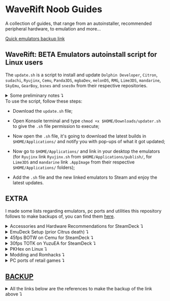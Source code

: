 # WaveRift Noob Guides

A collection of guides, that range from an autoinstaller, recommended peripheral hardware, to emulation and more...

[Quick emulators backup link](https://drive.google.com/drive/folders/1Yb-pRJDzffE7aNfqEPYQyTOFLMSabsXI)

## WaveRift: BETA Emulators autoinstall script for Linux users

The `update.sh` is a script to install and update `Dolphin Developer`, `Citron`, `sudachi`, `Ryujinx`, `Cemu`, `Panda3DS`, `mgbaDev`, `melonDS`, `RMG`, `Lime3DS`, `mandarine`, `SkyEmu`, `GearBoy`, `bsnes` and `snes9x` from their respective repositories.
<details>
	
  <summary>Some preliminary notes ⮧</summary>
  
> NOTE 1: I recommend getting Emudeck installed, because the script relies on a folder in your user directory, which is `$HOME/Applications`.
>
> But don't worry, if you don't want to, the script makes it for you!
>
> NOTE 2: The `updater-v2.1.sh` file is the new version of the script.
> In the current state it could replace the previous version while providing notifications on what got updated, remained the same or even failed to download, at the cost of 6 times more pop-ups!
> 
> (these pop-ups are for troubleshooting reasons, you could disable what you dont need by simply modify `notify "text here"` to `echo "text here"` inside the script file);
> 
> Also this script uses another folder, which is `$HOME/Apps`, and the script will make this folder for you!
> 
> This change was made so if something goes wrong you don't have to reset your Emudeck's configuration!
>
> IMPORTANT: **ONLY** `Cemu`, `Ryujinx`, `Citron`, `sudachi`, `mgbaDev`, `Lime3DS` and `mandarine` work with `EmuDeck` and `SteamRomManager`; `SkyEmu`, `Dolphin Developer`, `melonDS`, `Panda3DS`, `GearBoy`, `bsnes` and `snes9x` **DO NOT**, **CHANGE ANYTHING AT YOUR OWN RISK**.
</details>
To use the script, follow these steps:

* Download the `update.sh` file;
  
* Open Konsole terminal and type `chmod +x $HOME/Downloads/updater.sh` to give the `.sh` file permission to execute;
  
* Now open the `.sh` file, it's going to download the latest builds in `$HOME/Applications/` and notify you with pop-ups of what it got updated;
  
* Now go to `$HOME/Applications/` and link in your desktop the emulators (for `Ryujinx` link `Ryujinx.sh` from `$HOME/Applications/publish/`, for `Lime3DS` and `mandarine` link `.AppImage` from their respective `$HOME/Applications/` folders);
  
* Add the `.sh` file and the new linked emulators to Steam and enjoy the latest updates.

## EXTRA

I made some lists regarding emulators, pc ports and utilities this repository follows to make backups of, you can find them [here](https://github.com/AlexIndiex?direction=desc&sort=updated&tab=stars).

<details>
	
  <summary>Accessories and Hardware Recommendations for SteamDeck ⮧</summary>

- Accessories you could need:
	- Screen protector (self-explanatory).
	- Cover  (self-explanatory).
	- Skin (self-explanatory).
	- Travel bag (self-explanatory).

- Extra hardware you could need:
	- MicroSD (Samsung, SanDisk, Team-Group).
	- 2230 NVMe SSD for storage upgrade (Crucial, Sabrent, Western Digital).
	- 45w to 65w PD power bank (20000mAh capacity highly suggested).
	- External Storage for extra backup (ShargeDisk or a normal SATA to USB enclosure).
	- [Monitor](https://youtu.be/Z8rJxJo3cfI) (LG, Alienware, Gigabyte).
	- Keyboard (Keychron, Akko, Epomaker, Wooting).
	- Mouse (Logitech, Pulsar, Endgame Gear).
	- IEMs (Moondrop, Tangzu, 7hz, Truthear).
	- Headphones (Sennheiser, AKG, Shure).
	- Portable DAC/AMP (Qudelix, Fiio, Moondrop).
	- Cables/Hubs (Ugreen, Anker, StarTech).
	- Controllers (Flydigi, Gamesir, 8bitdo).

- Extra programs you could like to have:
	- WaveRift (shameless plug)
	- ProtonUp-QT (compatibility layers installer).
	- DeckyLoader (for plugins in gaming mode).
	- EmuDeck (wrapper to install most things emulation).
	- Discord/Vencord (self-explanatory).
	- Vivaldi (better alternative to Chrome).
	- Zen/Floorp (custom fork of FireFox).
	- Lutris (Non-Steam games installer).
	- Heroic Launcher (EpicGames and GOG Galaxy games installer).
	- Bottles (for simple exe programs that don't need many dependencies).
	- Prism Launcher (Minecraft Java launcher).
	- LibreOffice (Microsoft Office alternative).
	- VLC (media player for audio and video files).
	- OBS (recording and streaming program).
	- KdenLive (Adobe Premiere alternative).
	- Krita (Adobe Photoshop alternative).
	- Gimp (Adobe Photoshop alternative).
	- Flatseal (Flatpaks' permissions manager).
	- ProtonTricks (dependencies installer for Steam games).
	- DeckThemes (CSS Loader for desktop Steam).

</details>

<details>
	
  <summary>EmuDeck Setup (prior Citrus death) ⮧</summary>

- Files and programs you need:
	- [EmuDeck](https://www.emudeck.com/#download).
	- [BIOS](https://drive.google.com/drive/folders/1ABAJkQeHOLFv8v3wfQVchViRL3sft0j-) [files](https://emulation.gametechwiki.com/index.php/Emulator_files) (needed for PS1, PS2, Nintendo Switch, Nintendo DS/DSi, Sega CD, Saturn, and DreamCast emulation).
	- [ROM](https://r-roms.github.io/) [files](https://www.reddit.com/r/Piracy/wiki/megathread/emulators/) (for the systems you want to emulate).
	- Free storage (either on your internal storage, microSD, or external storage).
	- An internet connection (kinda obvious).

- Other things you might need:
	- Dock or hub (for multiple devices connection).
	- Mouse and keyboard (useful for navigation).
	- External drive (either for moving files or using it for EmuDeck).
	- [Syncthing](https://www.youtube.com/watch?v=nzix6-uKTA0) (if you care for syncing files between different PCs).
	- [Warpinator](https://www.youtube.com/watch?v=sHdQT6kI6Q8) and [Winpinator](https://github.com/swiszczoo/winpinator) (if you don't have an external drive to move your files).
	- [Mods](https://gamebanana.com/) and [Cheats](https://www.cheatslips.com/) (you either rely on communities or dedicated sites).
	- [DeckyLoader](https://github.com/SteamDeckHomebrew/decky-loader) for PowerTools (it can be installed with EmuDeck).

Now let's get started with the installation process:
- Initial EmuDeck installation:
	- In Desktop Mode, download [EmuDeck.desktop](https://www.emudeck.com/#download) and move it to your desktop window.
	- Double click it. It will start installing EmuDeck (and only EmuDeck). You'll notice the previous file being replaced with a new one with the EmuDeck logo. Once it finishes, it's going to open the program for you.
	- Select either quick or custom installation. The difference between the two is the ability to choose what [emulators](https://drive.google.com/drive/folders/1Yb-pRJDzffE7aNfqEPYQyTOFLMSabsXI) you want to install. The first one installs everything EmuDeck offers support for, while with the second, you can just install the emulators you care for.
	- Select where you want to install your emulation folder (Which contains the aformentioned emulators based on the selection you made), the aspect ratio for your emulators (I would recommend using the original aspect ratio of each system so you won't encounter graphical glitches), the EmulationStation's theme and whether you want homebrew games or not. Now click the finish button and let EmuDeck install everything you chose.

It's time to move your files: 
- [DISCLAIMER] In this section, I will tell you where to move your files with an external drive since it's the fastest way to do it. If you want to do it in any other way, please refer to the embedded links in [Syncthing](https://www.youtube.com/watch?v=nzix6-uKTA0), [Warpinator](https://www.youtube.com/watch?v=sHdQT6kI6Q8), and [Winpinator](https://github.com/swiszczoo/winpinator):
 	- Open Dolphin, the file explorer (not the emulator), and navigate to your drive where you installed EmuDeck. You're gonna find a folder named Emulation. Right-click on it and open it in a new tab. While you are in it, open a new tab for both BIOS and ROMs folders. Now return to the first tab and open the drive where you have the files you want to move. Now you should have 4 tabs: the drive of your files, the emulation folder, BIOS folder, and ROMs folder. You can close the emulation folder if you don't have any kind of save file or texture pack to move.
   	- You can start moving your BIOS files from your drive to the BIOS folder. The only files that need a deeper location are your Nintendo Switch's keys and firmware files, which you can move to both Yuzu and Ryujinx folders (Ryujinx needs the firmware installed instead). (For any other emulator, please refer to the [EmuDeckWiki](https://emudeck.github.io/)).
	- You can start moving your ROMs from your drive to the ROMs folder. Inside of it, you're going to find out that each system has a folder for its ROMs. You can read a text file inside each of them to know what ROMs' format each emulator supports. I would recommend creating an update folder for modern systems (like 3DS, WiiU, Switch, PS3, Xbox360, Xbox) that support update ROMs for your games in /Emulation/ROMs/ (please pay attention to folders like WiiU; you're gonna find another ROM folder inside of it, and you need to move your ROMs there instead of just /Emulation/ROMs/WiiU/).

You can now open EmuDeck again and start installing extra programs you might need to get everything working in the best way:
- [DISCLAIMER] Please install [DeckyLoader](https://github.com/SteamDeckHomebrew/decky-loader) to have access to EmuDeck specific plugins.
	- Let's start by checking your BIOS files. Select the BIOS checker section and make sure the box for the emulators you need a BIOS for is green. If it's not, make sure to redumping it.
	- If you want to use the gyro controls for emulators that need it or support it, open the gyroscope section. You're gonna need a sudo password. If you have not set a password, this page will prompt you to create one. Insert it and click install. Once the terminal closes, you can go back to the main page.
	- Next, you're gonna need PowerTools for emulators like Yuzu and Dolphin-emu, mainly to disable SMT, the multi-thread process of Deck's APU, since in SteamOS 3.4 it's bugged. Go to the PowerTools section and install it the same way as the gyroscope section (same process for DeckyControls, a plugin to quickly check each emulator's controls and hotkeys).
	- For better WiiU emulation, I would recommend installing Cemu native, known as Cemu appimage. You can get it in manage emulators > Cemu > install Cemu appimage.
	- Add your emulators and ROMs to Steam with SteamRomManager so you will be able to play them in GamingMode. There is a shortcut on the initial page of EmuDeck. Click it. It's going to prompt that it's closing Steam for you. If your controls don't work after clicking yes, please use a mouse to navigate your Deck for this process. Wait for SteamRomManager to boot. Once it opens, go to settings > theme > change it from EmuDeck to classic for easier navigation. You can either leave everything on or turn off the toggle parsers' toggle and turn on only the toggles for the systems you want to add to Steam. Once you're done choosing, click preview > parse. Wait for the program to retrieve the URLs for the artworks. Once it's done, click save to Steam. Now click on the log tab and wait for SteamRomManager to finish saving everything to Steam. Once it's done, close it, and open Steam.
	- You can now either go back to GamingMode, installing your ROMs updates for your emulators, or fixing Dolphin-emu and Suyu/Yuzu gyro controls. For this last point, please refer to the following links:
		- https://emudeck.github.io/emudeck-application/steamos/emudeck-application-101/#steamdeckgyrodsu;
		- https://github.com/kmicki/SteamDeckGyroDSU/issues/45#issuecomment-1518530487;
		- https://emudeck.github.io/emulators/steamos/dolphin/#dolphin-tips-and-tricks.

> If you updated Emudeck and lost your Citrus entries after using SteamRomManager, the way it parsed [Yuzu](https://drive.google.com/drive/folders/1Yb-pRJDzffE7aNfqEPYQyTOFLMSabsXI) is:
> 
> - For Windows: `"C:\Windows\System32\cmd.exe"" /k start /min "Loading PowerShell Launcher" "C:\Windows\System32\WindowsPowershell\v1.0\powershell.exe" -NoProfile -ExecutionPolicy Bypass -Command "& {C:\Emulation\tools\launchers\yuzu.ps1 '-f' '-g' 'C:\Emulation\roms\switch\[rom].nsp'}" && exit " && exit --emudeck` in target;
> 
> - For Linux: `"/home/deck/Emulation/tools/launchers/yuzu.sh"` in target, and `vblank_mode=0 %command% -f -g "'/home/deck/Emulation/roms/switch/[rom].nsp'"` in launch options;
> 
> meanwhile for [Citra](https://drive.google.com/drive/folders/1Yb-pRJDzffE7aNfqEPYQyTOFLMSabsXI) is:
> 
> - For Windows: `"C:\Windows\System32\cmd.exe" /k start /min "Loading PowerShell Launcher" "C:\Windows\System32\WindowsPowershell\v1.0\powershell.exe" -NoProfile -ExecutionPolicy Bypass -Command "& {D:\Emulation\tools\launchers\citra.ps1 'D:\Emulation\roms\n3ds\[rom].cxi'}" && exit " && exit --emudeck` in target;
> 
> - For Linux: `"/usr/bin/flatpak" run org.citra_emu.citra "/home/deck/Emulation/roms/n3ds/[rom].cxi"` in target for [Citra flatpak](https://drive.google.com/drive/folders/1Yb-pRJDzffE7aNfqEPYQyTOFLMSabsXI); `your citra-qt.appimage path here` in target, and `vblank_mode=0 %command% "'/home/deck/Emulation/roms/n3ds/[rom].cxi'"` in launch options for [Citra Appimage](https://drive.google.com/drive/folders/1Yb-pRJDzffE7aNfqEPYQyTOFLMSabsXI)(similar to Yuzu SRM for Linux);
>
> These values go into the properties when creating a new entry for a Non-Steam game/app.
> 
> If you need the middleware files used by SteamRomManager, you can find them inside the [retired emulators](https://drive.google.com/drive/folders/1Yb-pRJDzffE7aNfqEPYQyTOFLMSabsXI).

</details>

<details>
	
  <summary>45fps BOTW on Cemu for SteamDeck ⮧</summary>

- Step 1: Install EmuDeck and Cemu with it. The appimage is advised due to compatibility in gaming mode.

- Step 2: Put your ROMs into the EmuDeck folder inside `/Emulation/ROMs/WiiU/ROMs`. You need the base game and the latest update.

- Step 3: Open Cemu, select `File>Install game title, update or DLC` and select the update and/or DLC file in the previously said path. The update should be called `The Legend of Zelda Breath of the Wild (UPDATE DATA) (vXXX)` and DLC `The Legend of Zelda Breath of the Wild (DLC)`.

- Step 4: In Cemu top-bar select `Options>Graphics Packs`. In this window, click on `download latest community graphic packs`. If Cemu finds a new version, install it and wait for it to be installed. Then open the Graphic Packs again.

- Step 5: In the graphics pack window, select `The Legend of Zelda Breath of the Wild` and open all the drop-down menus except the cheats if you don't need them.

- Step 6: In `Mods`, enable `extended memory`. Then in `fps++`, click on it and select `mode>advanced settings`. Set the `frame rate limit` to 40fps, `cutscene fps limit` to `limit all cutscenes to 30fps`, `static mode` to `disabled`, `frame average` to `6 frames averaged`, `fence type` to `performance fence`. Now enable `fps++`.

- Step 7: In `Workarounds`, enable `grass swaying`. Then in `Enhancements`, click on it and set `reflection range` to `disabled`. Then `anisotropic filtering` to `medium`. Now enable `Enhancements`. Now in `Graphics` set the `anti-aliasing` to `none`, `shadows` to `low`, `shadow draw distance` to `medium` or `low`, your choice here. Now enable `Graphics`.

- Step 8: Restart Cemu and enjoy Botw :]

</details>

<details>
	
  <summary>30fps TOTK on YuzuEA for SteamDeck ⮧</summary>

- Requirements: keys and firmware 16.0.3 or newer from your switch, base game and update 1.2.0, EmuDeck, and mods.

- Step 1: Go into desktop mode, install [Yuzu](https://drive.google.com/drive/folders/1Yb-pRJDzffE7aNfqEPYQyTOFLMSabsXI/view?usp=sharing) with EmuDeck (or use an alternative, like Sudachi or Suyu).

- Step 2: Move the keys and firmware inside `~/Emulation/bios/yuzu/` if you prefer it.

- Step 3: Move the ROMs into EmuDeck inside `~/Emulation/ROMs/switch/` and install the update.

- Step 4: Open Yuzu, go into `Emulation>Configure>Graphics` in `Graphics` change `vsync mode` to `fifo relaxed`, move to the advanced tab and switch `ASTC recompression` to `BC3`, enable `Enable asynchronous presentation` and `Force maximum clocks`, switch `VRAM usage mode` to `Aggresive` everything else is stock.

- Step 5: Download the zip file `TOTK-1.2.0-30fps.zip` and extract the content into the mods directory. With Yuzu right-click on the game and select `open mod data location`.

- Step 6: Go back into gaming mode and make sure you set in the quick access menu ![:button_aux_1:](assets/images/1054855178588795011.png?raw=true)![:button_aux_2:](assets/images/1054855180253929542.png?raw=true) the GPU clock at 1200 and lock the FPS limiter to 30. With some decks decreasing the TDP to 11/13 watts helps with battery life.

- Step 7: Enjoy your TOTK experience on Deck :]
  
> NOTE: the mods present in this repository are quite old, please use [TOTK-Optimizer](https://github.com/hoverbike1/TOTK-Mods-collection/releases) to update them with a new pack.
>
> TIP: if you are updating the mods or is the first time you are using them, clean all your pipeline shaders from TOTK in the remove section of Yuzu when you right-click on the title.

</details>

<details>
	
  <summary>PKHex on Linux ⮧</summary>

- [pkhex](https://projectpokemon.org/home/files/file/1-pkhex/) can work on Linux with a [bottles](https://usebottles.com/) environment, by following this [link](https://projectpokemon.org/home/forums/topic/62968-pkhex-on-linux/?do=findComment&comment=282035), after installing older .net dependencies, [wine ge 9.1](https://bitbucket.org/amidevous/pkhex/downloads/wine-GE-9.1-x86_64.tar.xz) and [.net 8](https://dotnet.microsoft.com/en-us/download/dotnet/thank-you/sdk-8.0.100-windows-x64-installer), it works and the [legality plugin](https://github.com/santacrab2/PKHeX-Plugins/releases) loads too

</details>

<details>
	
  <summary>Modding and Romhacks ⮧</summary>

- RomHack[s](https://cdromance.org/)' places:
	- https://gamebanana.com/
	- https://www.pokecommunity.com/
	- https://romhackplaza.org/
	- https://romhacking.com/
	- https://www.retrostic.com/
	- [https://www.romhacking.net/](https://archive.org/details/romhacking.net-20240801)
	- [https://reliccastle.com/](https://web.archive.org/web/20240321004101/https://reliccastle.com/tags/completed/)

</details>

<details>
	
  <summary>PC ports of retail games ⮧</summary>

- Ninty [Pc](https://drive.google.com/drive/folders/1ABAJkQeHOLFv8v3wfQVchViRL3sft0j-) ports:
  	- https://sm64pc.info/
		- https://github.com/MorsGames/sm64plus
		- https://github.com/AloUltraExt/sm64ex-alo
	- https://github.com/ihm-tswow/Links-Awakening-DX-HD
	- https://github.com/blawar/ooot
  		- https://github.com/Mr-Wiseguy/Zelda64Recomp
			- https://github.com/HarbourMasters/Shipwright
				- https://github.com/Waterdish/Shipwright-Android
  	- https://github.com/snesrev/smw
  		- https://github.com/stephini/SMAS_Launcher
  	- https://github.com/snesrev/zelda3
		- https://github.com/RadzPrower/Zelda-3-Launcher
  	- https://github.com/HarbourMasters/2ship2harkinian
  		- https://github.com/Waterdish/2ship2harkinian-Android
  
	- What you need for smw and sm64 compiling:
	  - Under Fedora(39+):
    
  		https://rpmfind.net/linux/fedora/linux/releases/39/Everything/x86_64/os/Packages/g/gcc-13.2.1-3.fc39.x86_64.rpm

		```
		sudo dnf install make gcc python3 glew-devel SDL2-devel
		```
		```
  		cd $HOME/Downloads
		git clone https://github.com/AloXado320/sm64ex-alo
		cd sm64ex-alo
  		git config core.fileMode false
		chmod -R 775 .
		make BETTERCAMERA=1 EXTERNAL_DATA=1 QOL_FIXES=1 QOL_FEATURES=1 TEXTURE_FIX=1 -j$(nproc)
		make clean all
		CC=clang make
		```
		```
  		cd $HOME/Downloads
		git clone https://github.com/snesrev/smw
		cd smw
		make -j$(nproc)
		make clean all
		CC=clang make
  		```
	  - Under Android(Termux):
     		
		```
		pkg install git wget make python getconf zip apksigner clang binutils which libglvnd-dev
		```
   		```
		git clone https://github.com/AloUltraExt/sm64ex-alo
		cd sm64ex-alo
		git config core.fileMode false
		chmod -R 775 .
		cd platform/android/
		mkdir ~/../usr/include/KHR
		wget https://www.khronos.org/registry/EGL/api/KHR/khrplatform.h -O ~/../usr/include/KHR/khrplatform.h
		mkdir SDL
		pushd SDL
		wget https://www.libsdl.org/release/SDL2-2.0.12.zip
		unzip -q SDL2-2.0.12.zip
		mv SDL2-2.0.12/include include
		ln -s . include/SDL2
		rm SDL2-2.0.12.zip
		rm -r SDL2-2.0.12
		popd
		cd ../..
		termux-setup-storage
		cp /storage/emulated/0/Download/baserom.us.z64 ./baserom.us.z64
		make BETTERCAMERA=1 EXTERNAL_DATA=1 QOL_FIXES=1 QOL_FEATURES=1 TEXTURE_FIX=1 -j$(nproc)
		cp build/us_android/sm64.us.f3dex2e.apk /storage/emulated/0/Download/sm64.us.f3dex2e.apk
		```

- List of decompilation projects:
	- https://www.resetera.com/threads/decompilation-projects-ot-free-next-gen-update-for-your-favorite-classics-jak-ii-pc-port-out-in-beta.682687/
	- https://www.retroreversing.com/source-code/decompiled-retail-console-games
 
- [Super Mario Galaxy for NDS](https://cdn.discordapp.com/attachments/775383694948827176/1222191653041995816/smgds.nds?ex=6627c6ad&is=661551ad&hm=951c453c30302700d5f6c75ab9569b67395c3921bfa50dd35fee82b382c15caa&).

- [SmallAnt's Pk RomHacks](https://drive.google.com/drive/folders/1J2tHtAK-UXRYmRMl3gN8sH7yy06cZBmM).

- Citra [core](https://drive.google.com/file/d/1iM5RAYg_kq2zSY7Gbx7XBs6jcPpVaTQs) for NSwitch Retroarch and complete versions [pack](https://drive.google.com/file/d/1rPWZdQx-01jh8nfw974-2XGeRPK-mt3D).

</details>

## [BACKUP](https://drive.google.com/drive/folders/1Yb-pRJDzffE7aNfqEPYQyTOFLMSabsXI)

<details>
	
  <summary>All the links below are the references to make the backup of the link above ⮧</summary>

- https://github.com/qurious-pixel/dolphin/releases .
- https://github.com/KeatonTheBot/Ryujinx/releases .
- https://github.com/GreemDev/Ryujinx-Canary/releases .
- https://github.com/ryujinx-mirror/ryujinx/releases .
- https://github.com/Scandal-UK/ryujinx/releases.
- https://free-git.org/Emulator-Archive/torzu/releases .
- https://git.citron-emu.org/Citron/Citron/releases .
- https://github.com/cemu-project/cemu_graphic_packs/releases .
- https://github.com/RyzenDew/Lime-3DS-Emulator/releases .
- https://github.com/mandarine3ds/mandarine/releases .
- https://github.com/huhao1987/mGBA_Android/releases .
- https://github.com/skylersaleh/SkyEmu/releases .
- https://github.com/Hydr8gon/NooDS/releases .
- https://github.com/TASEmulators/BizHawk/releases .
- https://github.com/TASEmulators/desmume/releases .
- https://github.com/strato-emu/strato/releases .
- https://github.com/rafaelvcaetano/melonDS-android/releases .
- https://github.com/higan-emu/higan/releases .
- https://github.com/melonDS-emu/melonDS/releases .
- https://github.com/cemu-project/Cemu/releases .
- https://github.com/Rakashazi/emu-ex-plus-alpha .
- https://github.com/Rosalie241/RMG/releases .
- https://github.com/simple64/simple64/releases .
- https://github.com/weihuoya/citra/releases .
- https://github.com/visualboyadvance-m/visualboyadvance-m/releases .
- https://github.com/decaf-emu/decaf-emu/releases .
- https://github.com/Medard22/Dolphin-MMJR2-VBI/releases .
- https://notabug.org/litucks/torzu/releases .
- https://github.com/emuplace/sudachi.emuplace.app/releases .
- https://panda3ds.com/download.html .
- https://mgba.io/downloads.html .
- https://dolphin-emu.org/download .
- https://www.pj64-emu.com/nightly-builds .
- https://github.com/AetherSX2-backup/AetherSX2-builds .
- https://codeberg.org/vimuser/duckstation/releases .
- https://github.com/stenzek/duckstation/actions/runs/10634034303 .
- https://github.com/Trixarian/NetherSX2-patch/releases .
- https://github.com/Trixarian/EtherealSX2/releases .
- https://mednafen.github.io/releases .
- https://pcsx2.net/downloads .
- https://github.com/RPCS3/rpcs3/releases .
- https://github.com/shadps4-emu/shadPS4/releases .
- https://www.ppsspp.org/download .
- https://github.com/Vita3K/Vita3K/releases .
- https://flyinghead.github.io/flycast-builds .
- https://redream.io/download .
- https://github.com/FCare/Kronos/releases .
- https://www.retrodev.com/blastem/changes.html .
- https://tasvideos.org/BizHawk/ReleaseHistory .
- https://www.carpeludum.com/kega-fusion .
- https://github.com/xemu-project/xemu/releases .
- https://github.com/xenia-project/xenia .
- https://emulation.gametechwiki.com/index.php/Emulators_on_Windows .
- https://emulation.gametechwiki.com/index.php/Emulators_on_Linux .
- https://emulation.gametechwiki.com/index.php/Emulators_on_Android .

</details>
